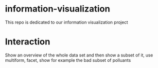 # information-visualization
This repo is dedicated to our information visualization project



# Interaction
Show an overview of the whole data set and then show a subset of it, use multiform, facet, 
show for example the bad subset of polluants
